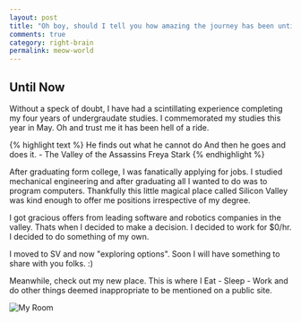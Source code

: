 ```yaml
---
layout: post
title: "Oh boy, should I tell you how amazing the journey has been until today or should I talk about how spectacular it is going to be."
comments: true
category: right-brain
permalink: meow-world
---
```



## Until Now

Without a speck of doubt, I have had a scintillating experience completing my four years
of undergraudate studies. I commemorated my studies this year in May. Oh and trust me it has been hell of a ride.


{% highlight text %}
He finds out what he cannot do And then he goes and does it. - The Valley of the Assassins Freya Stark
{% endhighlight %}

After graduating form college, I was fanatically applying for jobs. I studied mechanical engineering and after graduating all I wanted to do was to program computers. Thankfully this little magical place called Silicon Valley was kind enough to offer me positions irrespective of my degree.

I got gracious offers from leading software and robotics companies in the valley. Thats when I decided to make a decision. I decided to work for $0/hr. I decided to do something of my own.


I moved to SV and now "exploring options". Soon I will have something to share with you folks. :)

Meanwhile, check out my new place. This is where I Eat - Sleep - Work and do other things deemed inappropriate to be mentioned on a public site.

![My Room](http://i.imgur.com/mxRow4u.jpg)  
